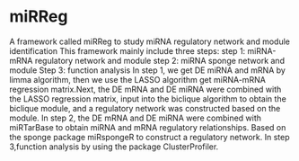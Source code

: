 # miRReg
A framework called miRReg to study miRNA regulatory network and module identification
This framework mainly include three steps: 
step 1: miRNA-mRNA regulatory network and module 
step 2: miRNA sponge network and module 
Step 3: function analysis 
In step 1, we get DE miRNA and mRNA by limma algorithm, then we use the LASSO algorithm get miRNA-mRNA regression matrix.Next, the DE mRNA and DE miRNA were combined with the LASSO regression matrix, input into the biclique algorithm to obtain the biclique module, and a regulatory network was constructed based on the module.
In step 2, the DE mRNA and DE miRNA were combined with miRTarBase to obtain miRNA and mRNA regulatory relationships.
Based on the sponge package miRspongeR to construct a regulatory network.
In step 3,function analysis by using the package ClusterProfiler.
